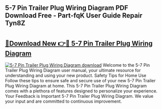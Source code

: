 ## 5-7 Pin Trailer Plug Wiring Diagram PDF Download Free - Part-fqK User Guide Repair Tyn8Z

# <h2><a href="http://dfpyj9.blite.top/?on=5-7+Pin+Trailer+Plug+Wiring+Diagram">🔗Download New 👉🔴 5-7 Pin Trailer Plug Wiring Diagram</a></h2>

[![5-7 Pin Trailer Plug Wiring Diagram download](https://i.imgur.com/lujVjoI.png)](http://dfpyj9.blite.top/?on=5-7+Pin+Trailer+Plug+Wiring+Diagram)
Welcome to the 5-7 Pin Trailer Plug Wiring Diagram user manual, your ultimate resource for understanding and using your new product. Safety Tips for Home Use Follow these tips to ensure safe and secure use of your new 5-7 Pin Trailer Plug Wiring Diagram at home. This 5-7 Pin Trailer Plug Wiring Diagram comes with a plethora of features designed to personalize your experience. Your Feedback is Important 5-7 Pin Trailer Plug Wiring Diagram. We value your input and are committed to continuous improvement.
